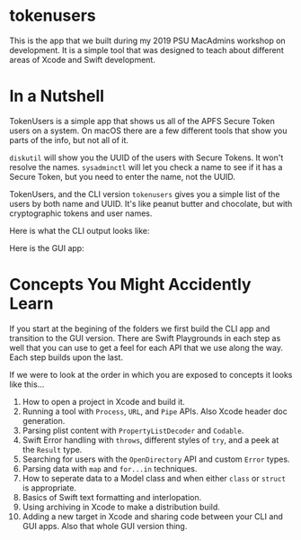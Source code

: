 # tokenusers
This is the app that we built during my 2019 PSU MacAdmins workshop on development. It is a simple tool that was designed to teach about different areas of Xcode and Swift development.

# In a Nutshell
TokenUsers is a simple app that shows us all of the APFS Secure Token users on a system. On macOS there are a few different tools that show you parts of the info, but not all of it.

`diskutil` will show you the UUID of the users with Secure Tokens. It won't resolve the names.
`sysadminctl` will let you check a name to see if it has a Secure Token, but you need to enter the name, not the UUID.

TokenUsers, and the CLI version `tokenusers` gives you a simple list of the users by both name and UUID. It's like peanut butter and chocolate, but with cryptographic tokens and user names.

Here is what the CLI output looks like:
![]()

Here is the GUI app:
![]()

# Concepts You Might Accidently Learn
If you start at the begining of the folders we first build the CLI app and transition to the GUI version. There are Swift Playgrounds in each step as well that you can use to get a feel for each API that we use along the way. Each step builds upon the last.

If we were to look at the order in which you are exposed to concepts it looks like this...

1. How to open a project in Xcode and build it.
2. Running a tool with `Process`, `URL`, and `Pipe` APIs. Also Xcode header doc generation.
3. Parsing plist content with `PropertyListDecoder` and `Codable`.
4. Swift Error handling with `throws`, different styles of `try`, and a peek at the `Result` type.
5. Searching for users with the `OpenDirectory` API and custom `Error` types.
6. Parsing data with `map` and `for...in` techniques.
7. How to seperate data to a Model class and when either `class` or `struct` is appropriate.
8. Basics of Swift text formatting and interlopation.
9. Using archiving in Xcode to make a distribution build.
10. Adding a new target in Xcode and sharing code between your CLI and GUI apps. Also that whole GUI version thing.
